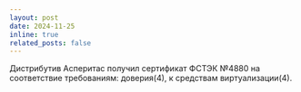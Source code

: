 ```yaml
---
layout: post
date: 2024-11-25
inline: true
related_posts: false
---
```


Дистрибутив Асперитас получил сертификат ФСТЭК №4880 на соответствие требованиям: доверия(4), к средствам виртуализации(4).
